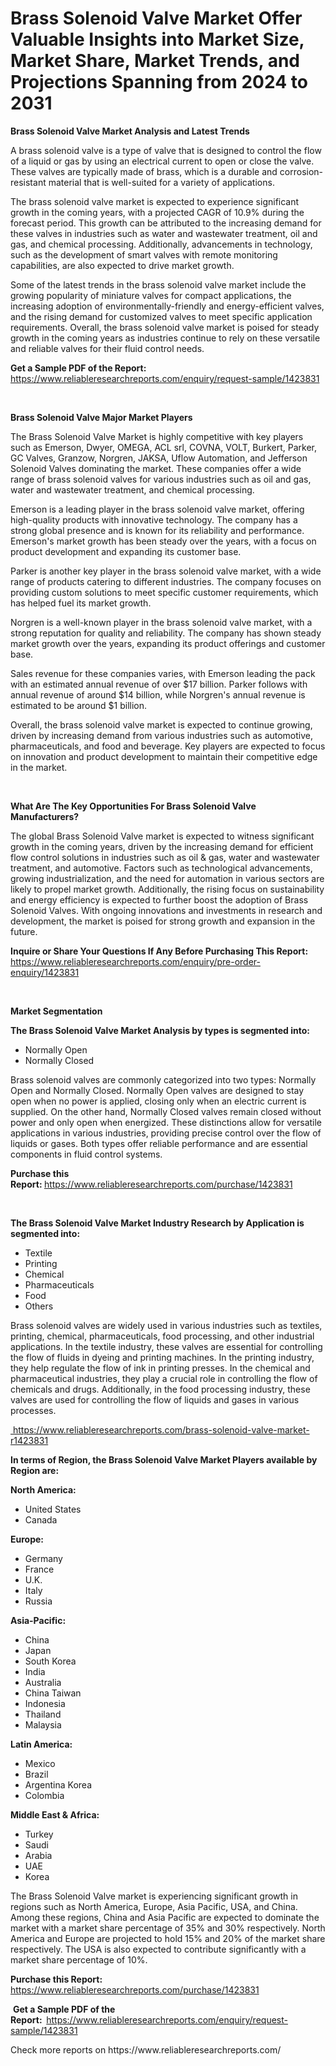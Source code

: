 <p><h1>Brass Solenoid Valve Market Offer Valuable Insights into Market Size, Market Share, Market Trends, and Projections Spanning from 2024 to 2031</h1></p><p><strong>Brass Solenoid Valve Market Analysis and Latest Trends</strong></p>
<p><p>A brass solenoid valve is a type of valve that is designed to control the flow of a liquid or gas by using an electrical current to open or close the valve. These valves are typically made of brass, which is a durable and corrosion-resistant material that is well-suited for a variety of applications.</p><p>The brass solenoid valve market is expected to experience significant growth in the coming years, with a projected CAGR of 10.9% during the forecast period. This growth can be attributed to the increasing demand for these valves in industries such as water and wastewater treatment, oil and gas, and chemical processing. Additionally, advancements in technology, such as the development of smart valves with remote monitoring capabilities, are also expected to drive market growth.</p><p>Some of the latest trends in the brass solenoid valve market include the growing popularity of miniature valves for compact applications, the increasing adoption of environmentally-friendly and energy-efficient valves, and the rising demand for customized valves to meet specific application requirements. Overall, the brass solenoid valve market is poised for steady growth in the coming years as industries continue to rely on these versatile and reliable valves for their fluid control needs.</p></p>
<p><strong>Get a Sample PDF of the Report:&nbsp;</strong> <a href="https://www.reliableresearchreports.com/enquiry/request-sample/1423831">https://www.reliableresearchreports.com/enquiry/request-sample/1423831</a></p>
<p>&nbsp;</p>
<p><strong>Brass Solenoid Valve Major Market Players</strong></p>
<p><p>The Brass Solenoid Valve Market is highly competitive with key players such as Emerson, Dwyer, OMEGA, ACL srl, COVNA, VOLT, Burkert, Parker, GC Valves, Granzow, Norgren, JAKSA, Uflow Automation, and Jefferson Solenoid Valves dominating the market. These companies offer a wide range of brass solenoid valves for various industries such as oil and gas, water and wastewater treatment, and chemical processing.</p><p>Emerson is a leading player in the brass solenoid valve market, offering high-quality products with innovative technology. The company has a strong global presence and is known for its reliability and performance. Emerson's market growth has been steady over the years, with a focus on product development and expanding its customer base.</p><p>Parker is another key player in the brass solenoid valve market, with a wide range of products catering to different industries. The company focuses on providing custom solutions to meet specific customer requirements, which has helped fuel its market growth.</p><p>Norgren is a well-known player in the brass solenoid valve market, with a strong reputation for quality and reliability. The company has shown steady market growth over the years, expanding its product offerings and customer base.</p><p>Sales revenue for these companies varies, with Emerson leading the pack with an estimated annual revenue of over $17 billion. Parker follows with annual revenue of around $14 billion, while Norgren's annual revenue is estimated to be around $1 billion.</p><p>Overall, the brass solenoid valve market is expected to continue growing, driven by increasing demand from various industries such as automotive, pharmaceuticals, and food and beverage. Key players are expected to focus on innovation and product development to maintain their competitive edge in the market.</p></p>
<p>&nbsp;</p>
<p><strong>What Are The Key Opportunities For Brass Solenoid Valve Manufacturers?</strong></p>
<p><p>The global Brass Solenoid Valve market is expected to witness significant growth in the coming years, driven by the increasing demand for efficient flow control solutions in industries such as oil & gas, water and wastewater treatment, and automotive. Factors such as technological advancements, growing industrialization, and the need for automation in various sectors are likely to propel market growth. Additionally, the rising focus on sustainability and energy efficiency is expected to further boost the adoption of Brass Solenoid Valves. With ongoing innovations and investments in research and development, the market is poised for strong growth and expansion in the future.</p></p>
<p><strong>Inquire or Share Your Questions If Any Before Purchasing This Report:</strong> <a href="https://www.reliableresearchreports.com/enquiry/pre-order-enquiry/1423831">https://www.reliableresearchreports.com/enquiry/pre-order-enquiry/1423831</a></p>
<p>&nbsp;</p>
<p><strong>Market Segmentation</strong></p>
<p><strong>The Brass Solenoid Valve Market Analysis by types is segmented into:</strong></p>
<p><ul><li>Normally Open</li><li>Normally Closed</li></ul></p>
<p><p>Brass solenoid valves are commonly categorized into two types: Normally Open and Normally Closed. Normally Open valves are designed to stay open when no power is applied, closing only when an electric current is supplied. On the other hand, Normally Closed valves remain closed without power and only open when energized. These distinctions allow for versatile applications in various industries, providing precise control over the flow of liquids or gases. Both types offer reliable performance and are essential components in fluid control systems.</p></p>
<p><strong>Purchase this Report:&nbsp;</strong><a href="https://www.reliableresearchreports.com/purchase/1423831">https://www.reliableresearchreports.com/purchase/1423831</a></p>
<p>&nbsp;</p>
<p><strong>The Brass Solenoid Valve Market Industry Research by Application is segmented into:</strong></p>
<p><ul><li>Textile</li><li>Printing</li><li>Chemical</li><li>Pharmaceuticals</li><li>Food</li><li>Others</li></ul></p>
<p><p>Brass solenoid valves are widely used in various industries such as textiles, printing, chemical, pharmaceuticals, food processing, and other industrial applications. In the textile industry, these valves are essential for controlling the flow of fluids in dyeing and printing machines. In the printing industry, they help regulate the flow of ink in printing presses. In the chemical and pharmaceutical industries, they play a crucial role in controlling the flow of chemicals and drugs. Additionally, in the food processing industry, these valves are used for controlling the flow of liquids and gases in various processes.</p></p>
<p><a href="https://www.reliableresearchreports.com/brass-solenoid-valve-market-r1423831">&nbsp;https://www.reliableresearchreports.com/brass-solenoid-valve-market-r1423831</a></p>
<p><strong>In terms of Region, the Brass Solenoid Valve Market Players available by Region are:</strong></p>
<p>
    <p> <strong> North America: </strong>
        <ul>
            <li>United States</li>
            <li>Canada</li>
        </ul>
        </p> 
    <p> <strong> Europe: </strong>
        <ul>
            <li>Germany</li>
            <li>France</li>
            <li>U.K.</li>
            <li>Italy</li>
            <li>Russia</li>
        </ul>
        </p> 
    <p> <strong> Asia-Pacific: </strong>
        <ul>
            <li>China</li>
            <li>Japan</li>
            <li>South Korea</li>
            <li>India</li>
            <li>Australia</li>
            <li>China Taiwan</li>
            <li>Indonesia</li>
            <li>Thailand</li>
            <li>Malaysia</li>
        </ul>
        </p> 
    <p> <strong> Latin America: </strong>
        <ul>
            <li>Mexico</li>
            <li>Brazil</li>
            <li>Argentina Korea</li>
            <li>Colombia</li>
        </ul>
        </p> 
    <p> <strong> Middle East & Africa: </strong>
        <ul>
            <li>Turkey</li>
            <li>Saudi</li>
            <li>Arabia</li>
            <li>UAE</li>
            <li>Korea</li>
        </ul>
    </p>
    </p>
<p><p>The Brass Solenoid Valve market is experiencing significant growth in regions such as North America, Europe, Asia Pacific, USA, and China. Among these regions, China and Asia Pacific are expected to dominate the market with a market share percentage of 35% and 30% respectively. North America and Europe are projected to hold 15% and 20% of the market share respectively. The USA is also expected to contribute significantly with a market share percentage of 10%.</p></p>
<p><strong>Purchase this Report: </strong><a href="https://www.reliableresearchreports.com/purchase/1423831">https://www.reliableresearchreports.com/purchase/1423831</a></p>
<p>&nbsp;<strong>Get a Sample PDF of the Report:&nbsp;&nbsp;</strong><a href="https://www.reliableresearchreports.com/enquiry/request-sample/1423831">https://www.reliableresearchreports.com/enquiry/request-sample/1423831</a></p>
<p><strong></strong></p>
<p>Check more reports on https://www.reliableresearchreports.com/</p>